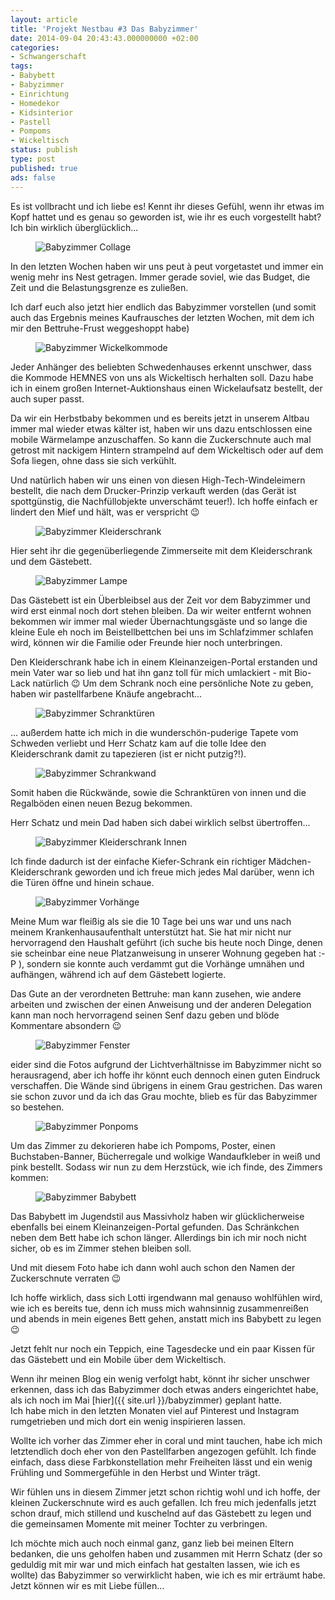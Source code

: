 ```yaml
---
layout: article
title: 'Projekt Nestbau #3 Das Babyzimmer'
date: 2014-09-04 20:43:43.000000000 +02:00
categories:
- Schwangerschaft
tags:
- Babybett
- Babyzimmer
- Einrichtung
- Homedekor
- Kidsinterior
- Pastell
- Pompoms
- Wickeltisch
status: publish
type: post
published: true
ads: false
---
```

Es ist vollbracht und ich liebe es! Kennt ihr dieses Gefühl, wenn ihr etwas im Kopf hattet und es genau so geworden ist, wie ihr es euch vorgestellt habt? Ich bin wirklich überglücklich...

<figure>
	<img src="{{ site.url }}/images/babyzimmercollage.png" alt="Babyzimmer Collage" />
</figure>

In den letzten Wochen haben wir uns peut à peut vorgetastet und immer ein wenig mehr ins Nest getragen. Immer gerade soviel, wie das Budget, die Zeit und die Belastungsgrenze es zuließen.

Ich darf euch also jetzt hier endlich das Babyzimmer vorstellen (und somit auch das Ergebnis meines Kaufrausches der letzten Wochen, mit dem ich mir den Bettruhe-Frust weggeshoppt habe)

<figure>
	<img src="{{ site.url }}/images/babyzimmerwickelkommode.png" alt="Babyzimmer Wickelkommode" />
</figure>

Jeder Anhänger des beliebten Schwedenhauses erkennt unschwer, dass die Kommode HEMNES von uns als Wickeltisch herhalten soll. Dazu habe ich in einem großen Internet-Auktionshaus einen Wickelaufsatz bestellt, der auch super passt.

Da wir ein Herbstbaby bekommen und es bereits jetzt in unserem Altbau immer mal wieder etwas kälter ist, haben wir uns dazu entschlossen eine mobile Wärmelampe anzuschaffen. So kann die Zuckerschnute auch mal getrost mit nackigem Hintern strampelnd auf dem Wickeltisch oder auf dem Sofa liegen, ohne dass sie sich verkühlt.

Und natürlich haben wir uns einen von diesen High-Tech-Windeleimern bestellt, die nach dem Drucker-Prinzip verkauft werden (das Gerät ist spottgünstig, die Nachfüllobjekte unverschämt teuer!). Ich hoffe einfach er lindert den Mief und hält, was er verspricht :wink:

<figure>
	<img src="{{ site.url }}/images/babyzimmerkleiderschrank.png" alt="Babyzimmer Kleiderschrank" />
</figure>

Hier seht ihr die gegenüberliegende Zimmerseite mit dem Kleiderschrank und dem Gästebett.

<figure>
	<img src="{{ site.url }}/images/babyzimmerlampe.png" alt="Babyzimmer Lampe" />
</figure>

Das Gästebett ist ein Überbleibsel aus der Zeit vor dem Babyzimmer und wird erst einmal noch dort stehen bleiben. Da wir weiter entfernt wohnen bekommen wir immer mal wieder Übernachtungsgäste und so lange die kleine Eule eh noch im Beistellbettchen bei uns im Schlafzimmer schlafen wird, können wir die Familie oder Freunde hier noch unterbringen.

Den Kleiderschrank habe ich in einem Kleinanzeigen-Portal erstanden und mein Vater war so lieb und hat ihn ganz toll für mich umlackiert - mit Bio-Lack natürlich :wink: Um dem Schrank noch eine persönliche Note zu geben, haben wir pastellfarbene Knäufe angebracht...

<figure>
	<img src="{{ site.url }}/images/babyzimmerschranktc3bcren.png" alt="Babyzimmer Schranktüren" />
</figure>

... außerdem hatte ich mich in die wunderschön-puderige Tapete vom Schweden verliebt und Herr Schatz kam auf die tolle Idee den Kleiderschrank damit zu tapezieren (ist er nicht putzig?!).


<figure>
	<img src="{{ site.url }}/images/babyzimmerschrankwand.png" alt="Babyzimmer Schrankwand" />
</figure>

Somit haben die Rückwände, sowie die Schranktüren von innen und die Regalböden einen neuen Bezug bekommen.

Herr Schatz und mein Dad haben sich dabei wirklich selbst übertroffen...

<figure>
	<img src="{{ site.url }}/images/babyzimmerkleiderschrankinnen.png" alt="Babyzimmer Kleiderschrank Innen" />
</figure>

Ich finde dadurch ist der einfache Kiefer-Schrank ein richtiger Mädchen-Kleiderschrank geworden und ich freue mich jedes Mal darüber, wenn ich die Türen öffne und hinein schaue.

<figure>
	<img src="{{ site.url }}/images/babyzimmervorhc3a4nge.png" alt="Babyzimmer Vorhänge" />
</figure>

Meine Mum war fleißig als sie die 10 Tage bei uns war und uns nach meinem Krankenhausaufenthalt unterstützt hat. Sie hat mir nicht nur hervorragend den Haushalt geführt (ich suche bis heute noch Dinge, denen sie scheinbar eine neue Platzanweisung in unserer Wohnung gegeben hat :-P ), sondern sie konnte auch verdammt gut die Vorhänge umnähen und aufhängen, während ich auf dem Gästebett logierte.

Das Gute an der verordneten Bettruhe: man kann zusehen, wie andere arbeiten und zwischen der einen Anweisung und der anderen Delegation kann man noch hervorragend seinen Senf dazu geben und blöde Kommentare absondern :wink:

<figure>
	<img src="{{ site.url }}/images/babyzimmerfenster.png" alt="Babyzimmer Fenster" />
</figure>

eider sind die Fotos aufgrund der Lichtverhältnisse im Babyzimmer nicht so herausragend, aber ich hoffe ihr könnt euch dennoch einen guten Eindruck verschaffen. Die Wände sind übrigens in einem Grau gestrichen. Das waren sie schon zuvor und da ich das Grau mochte, blieb es für das Babyzimmer so bestehen.

<figure>
	<img src="{{ site.url }}/images/babyzimmerponpoms.png" alt="Babyzimmer Ponpoms" />
</figure>

Um das Zimmer zu dekorieren habe ich Pompoms, Poster, einen Buchstaben-Banner, Bücherregale und wolkige Wandaufkleber in weiß und pink bestellt. Sodass wir nun zu dem Herzstück, wie ich finde, des Zimmers kommen:

<figure>
	<img src="{{ site.url }}/images/babyzimmerbabybett.png" alt="Babyzimmer Babybett" />
</figure>

Das Babybett im Jugendstil aus Massivholz haben wir glücklicherweise ebenfalls bei einem Kleinanzeigen-Portal gefunden. Das Schränkchen neben dem Bett habe ich schon länger. Allerdings bin ich mir noch nicht sicher, ob es im Zimmer stehen bleiben soll.

Und mit diesem Foto habe ich dann wohl auch schon den Namen der Zuckerschnute verraten :wink:

Ich hoffe wirklich, dass sich Lotti irgendwann mal genauso wohlfühlen wird, wie ich es bereits tue, denn ich muss mich wahnsinnig zusammenreißen und abends in mein eigenes Bett gehen, anstatt mich ins Babybett zu legen :wink:

Jetzt fehlt nur noch ein Teppich, eine Tagesdecke und ein paar Kissen für das Gästebett und ein Mobile über dem Wickeltisch.

Wenn ihr meinen Blog ein wenig verfolgt habt, könnt ihr sicher unschwer erkennen, dass ich das Babyzimmer doch etwas anders eingerichtet habe, als ich noch im Mai [hier]({{ site.url }}/babyzimmer) geplant hatte.  
Ich habe mich in den letzten Monaten viel auf Pinterest und Instagram rumgetrieben und mich dort ein wenig inspirieren lassen.

Wollte ich vorher das Zimmer eher in coral und mint tauchen, habe ich mich letztendlich doch eher von den Pastellfarben angezogen gefühlt. Ich finde einfach, dass diese Farbkonstellation mehr Freiheiten lässt und ein wenig Frühling und Sommergefühle in den Herbst und Winter trägt.

Wir fühlen uns in diesem Zimmer jetzt schon richtig wohl und ich hoffe, der kleinen Zuckerschnute wird es auch gefallen. Ich freu mich jedenfalls jetzt schon drauf, mich stillend und kuschelnd auf das Gästebett zu legen und die gemeinsamen Momente mit meiner Tochter zu verbringen.

Ich möchte mich auch noch einmal ganz, ganz lieb bei meinen Eltern bedanken, die uns geholfen haben und zusammen mit Herrn Schatz (der so geduldig mit mir war und mich einfach hat gestalten lassen, wie ich es wollte) das Babyzimmer so verwirklicht haben, wie ich es mir erträumt habe. Jetzt können wir es mit Liebe füllen...



